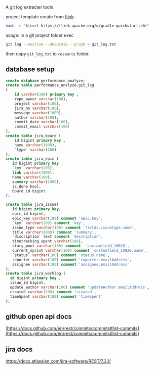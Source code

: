 A git log extracter tools

project template create from [flink](https://nightlies.apache.org/flink/flink-docs-release-1.10/dev/projectsetup/java_api_quickstart.html#gradle):
```bash
bash -c "$(curl https://flink.apache.org/q/gradle-quickstart.sh)"
```

usage:
in a git project folder exec
```bash
git log --oneline --decorate --graph > git_log.txt
```
then copy `git_log.txt` to `resource` folder.

## database setup

```sql
create database performance_analyze;
create table performance_analyze.git_log
(
    id varchar(100) primary key ,
    repo_owner varchar(100),
    project varchar(100),
    jira_no varchar(100),
    message varchar(1000),
    author varchar(100),
    commit_date varchar(100),
    commit_email varchar(100)
);
create table jira_board (
    id bigint primary key ,
    name varchar(1000),
    `type` varchar(100)
);
create table jira_epic (
   id bigint primary key ,
   `key` varchar(100),
   link varchar(1000),
   name varchar(100),
   summary varchar(1000),
   is_done bool,
   board_id bigint
);

create table jira_issue(
   id bigint primary key,
   epic_id bigint,
   epic_key varchar(100) comment 'epic.key',
   `key` varchar(100) comment 'key',
   issue_type varchar(100) comment 'fields.issuetype.name',
   title varchar(1000) comment 'summary',
   `discription` text comment 'description',
   timetracking_spent varchar(100),
   story_pont varchar(100) comment  'customfield_10028',
   current_sprint varchar(100) comment 'customfield_10020.name',
   `status` varchar(100) comment 'status.name',
   reporter varchar(100) comment 'reporter.emailAddress',
   assignee varchar(100) comment 'assignee.emailAddress'
);
create table jira_worklog (
  id bigint primary key ,
  issue_id bigint,
  update_author varchar(100) comment 'updateAuthor.emailAddress',
  created varchar(100) comment 'created',
  timeSpent varchar(100) comment 'timeSpent'
);
```

## github open api docs
[https://docs.github.com/en/rest/commits/commits#list-commits](https://docs.github.com/en/rest/commits/commits#list-commits)

## jira docs
https://docs.atlassian.com/jira-software/REST/7.3.1/